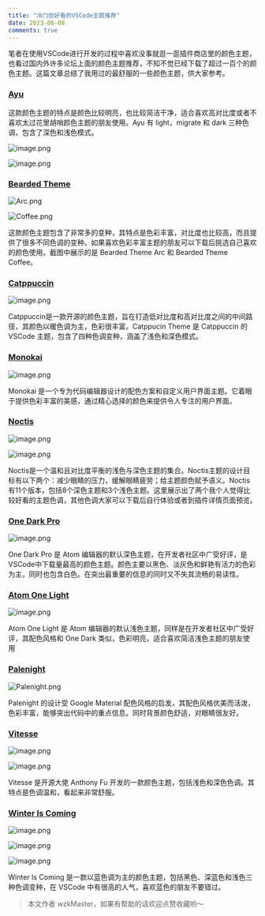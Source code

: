 ```yaml
---
title: "冷门但好看的VSCode主题推荐"
date: 2023-06-08
comments: true
---
```


笔者在使用VSCode进行开发的过程中喜欢没事就逛一逛插件商店里的颜色主题，也看过国内外许多论坛上面的颜色主题推荐，不知不觉已经下载了超过一百个的颜色主题。这篇文章总结了我用过的最舒服的一些颜色主题，供大家参考。

### [Ayu](https://marketplace.visualstudio.com/items?itemName=teabyii.ayu)

这款颜色主题的特点是颜色比较明亮，也比较简洁干净，适合喜欢高对比度或者不喜欢太过花里胡哨颜色主题的朋友使用。Ayu 有 light，migrate 和 dark 三种色调，包含了深色和浅色模式。

![image.png](https://p6-juejin.byteimg.com/tos-cn-i-k3u1fbpfcp/ea5b596a54414432a73dd2d3fd663a54~tplv-k3u1fbpfcp-watermark.image?)

![image.png](https://p6-juejin.byteimg.com/tos-cn-i-k3u1fbpfcp/1941b923b38047319d613d8453e7da58~tplv-k3u1fbpfcp-watermark.image?)

### [Bearded Theme](https://marketplace.visualstudio.com/items?itemName=BeardedBear.beardedtheme)

![Arc.png](https://p3-juejin.byteimg.com/tos-cn-i-k3u1fbpfcp/b83c102c83224d2385d4f07ecee97326~tplv-k3u1fbpfcp-watermark.image?)

![Coffee.png](https://p1-juejin.byteimg.com/tos-cn-i-k3u1fbpfcp/3820d9326add4342884ba862ce10cd78~tplv-k3u1fbpfcp-watermark.image?)

这款颜色主题包含了非常多的变种，其特点是色彩丰富，对比度也比较高，而且提供了很多不同色调的变种。如果喜欢色彩丰富主题的朋友可以下载后挑选自己喜欢的颜色使用。截图中展示的是 Bearded Theme Arc 和 Bearded Theme Coffee。

### [Catppuccin](https://marketplace.visualstudio.com/items?itemName=Catppuccin.catppuccin-vsc)

![image.png](https://p9-juejin.byteimg.com/tos-cn-i-k3u1fbpfcp/377f025e2712431e9b353e31f97999b7~tplv-k3u1fbpfcp-watermark.image?)

Catppuccin是一款开源的颜色主题，旨在打造低对比度和高对比度之间的中间路径，其颜色以暖色调为主，色彩很丰富。Catppucin Theme 是 Catppuccin 的 VSCode 主题，包含了四种色调变种，涵盖了浅色和深色模式。

### [Monokai](https://monokai.pro/vscode)

![image.png](https://p1-juejin.byteimg.com/tos-cn-i-k3u1fbpfcp/da7170aa7ae34fe5b595e30b61583ab5~tplv-k3u1fbpfcp-watermark.image?)

Monokai 是一个专为代码编辑器设计的配色方案和自定义用户界面主题。它着眼于提供色彩丰富的美感，通过精心选择的颜色来提供令人专注的用户界面。

### [Noctis](https://marketplace.visualstudio.com/items?itemName=liviuschera.noctis)

![image.png](https://p3-juejin.byteimg.com/tos-cn-i-k3u1fbpfcp/61dc409c91e24ad5b30f12e0cd064eb2~tplv-k3u1fbpfcp-watermark.image?)

![image.png](https://p3-juejin.byteimg.com/tos-cn-i-k3u1fbpfcp/9528eda2e24243299448f59b2438156a~tplv-k3u1fbpfcp-watermark.image?)

Noctis是一个温和且对比度平衡的浅色与深色主题的集合。Noctis主题的设计目标有以下两个：减少眼睛的压力，缓解眼睛疲劳；给主题颜色赋予语义。Noctis有11个版本，包括8个深色主题和3个浅色主题。这里展示出了两个我个人觉得比较好看的主题色调，其他色调大家可以下载后自行体验或者到插件详情页面预览。

### [One Dark Pro](https://marketplace.visualstudio.com/items?itemName=zhuangtongfa.Material-theme)

![image.png](https://p6-juejin.byteimg.com/tos-cn-i-k3u1fbpfcp/79f8358b096e4ccb84043c5097a469cb~tplv-k3u1fbpfcp-watermark.image?)

One Dark Pro 是 Atom 编辑器的默认深色主题，在开发者社区中广受好评，是VSCode中下载量最高的颜色主题。颜色主要以黑色、淡灰色和鲜艳有活力的色彩为主，同时也包含白色。在突出最重要的信息的同时又不失其流畅的易读性。

### [Atom One Light](https://marketplace.visualstudio.com/items?itemName=akamud.vscode-theme-onelight)

![image.png](https://p3-juejin.byteimg.com/tos-cn-i-k3u1fbpfcp/84bd1d7a4a584a518d139a77f92ad2f4~tplv-k3u1fbpfcp-watermark.image?)

Atom One Light 是 Atom 编辑器的默认浅色主题，同样是在开发者社区中广受好评，其配色风格和 One Dark 类似，色彩明亮，适合喜欢简洁浅色主题的朋友使用

### [Palenight](https://marketplace.visualstudio.com/items?itemName=whizkydee.material-palenight-theme)

![Palenight.png](https://p6-juejin.byteimg.com/tos-cn-i-k3u1fbpfcp/e7c4d574cae142aa8104d710cb628585~tplv-k3u1fbpfcp-watermark.image?)

Palenight 的设计受 Google Material 配色风格的启发，其配色风格优美而活泼，色彩丰富，能够突出代码中的重点信息。同时背景颜色舒适，对眼睛很友好。

### [Vitesse](https://marketplace.visualstudio.com/items?itemName=antfu.theme-vitesse)

![image.png](https://p1-juejin.byteimg.com/tos-cn-i-k3u1fbpfcp/beb35b5c449b465c9b57e83fe8482266~tplv-k3u1fbpfcp-watermark.image?)

![image.png](https://p6-juejin.byteimg.com/tos-cn-i-k3u1fbpfcp/6adb4993c4e14dcfb7ad812df6e7d404~tplv-k3u1fbpfcp-watermark.image?)

Vitesse 是开源大佬 Anthony Fu 开发的一款颜色主题，包括浅色和深色色调。其特点是色调温和，看起来非常舒服。

### [Winter Is Coming](https://marketplace.visualstudio.com/items?itemName=johnpapa.winteriscoming)

![image.png](https://p1-juejin.byteimg.com/tos-cn-i-k3u1fbpfcp/98fc41795ebc4d568173e4d1c6f6753b~tplv-k3u1fbpfcp-watermark.image?)

![image.png](https://p1-juejin.byteimg.com/tos-cn-i-k3u1fbpfcp/9077599fc4da436f8a0eba0bdf92fd46~tplv-k3u1fbpfcp-watermark.image?)

![image.png](https://p3-juejin.byteimg.com/tos-cn-i-k3u1fbpfcp/b65947742a2e4aad9223aa802388e428~tplv-k3u1fbpfcp-watermark.image?)

Winter Is Coming 是一款以蓝色调为主的颜色主题，包括黑色、深蓝色和浅色三种色调变种，在 VSCode 中有很高的人气，喜欢蓝色的朋友不要错过。

> 本文作者 wzkMaster，如果有帮助的话欢迎点赞收藏哟～